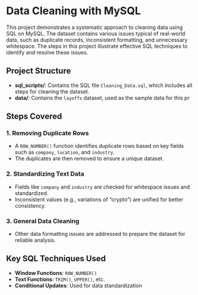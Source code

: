 # Data Cleaning with MySQL

This project demonstrates a systematic approach to cleaning data using SQL on MySQL. The dataset contains various issues typical of real-world data, such as duplicate records, inconsistent formatting, and unnecessary whitespace. The steps in this project illustrate effective SQL techniques to identify and resolve these issues.

## Project Structure

- **sql_scripts/**: Contains the SQL file `Cleaning_Data.sql`, which includes all steps for cleaning the dataset.
- **data/**: Contains the `layoffs` dataset, used as the sample data for this pr

## Steps Covered

### 1. Removing Duplicate Rows
- A `ROW_NUMBER()` function identifies duplicate rows based on key fields such as `company`, `location`, and `industry`.
- The duplicates are then removed to ensure a unique dataset.

### 2. Standardizing Text Data
- Fields like `company` and `industry` are checked for whitespace issues and standardized.
- Inconsistent values (e.g., variations of “crypto”) are unified for better consistency.

### 3. General Data Cleaning
- Other data formatting issues are addressed to prepare the dataset for reliable analysis.

## Key SQL Techniques Used

- **Window Functions**: `ROW_NUMBER()`
- **Text Functions**: `TRIM()`, `UPPER()`, etc.
- **Conditional Updates**: Used for data standardization
